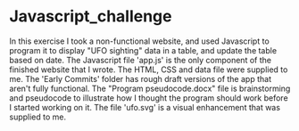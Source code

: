 # Javascript_challenge

In this exercise I took a non-functional website, and used Javascript to program it to display "UFO sighting" data in a table, and update the table based on date. 
The Javascript file 'app.js' is the only component of the finished website that I wrote. The HTML, CSS and data file were supplied to me. The 'Early Commits' folder
has rough draft versions of the app that aren't fully functional. The "Program pseudocode.docx" file is brainstorming and pseudocode to illustrate how I thought the 
program should work before I started working on it. The file 'ufo.svg' is a visual enhancement that was supplied to me. 
